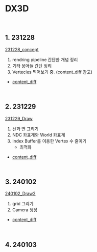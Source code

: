 # DX3D

<br>

## 1. 231228

[231228_concept](docu/231228_concept.md)

1. rendring pipeline 간단한 개념 정리
2. 기타 용어들 간단 정리
3. Vertecies 찍어보기 중. (content_diff 참고)


- [content_diff](https://github.com/VaVamVa/DX3D/commit/666f360970b153f77bf4441d536cf9d3c5185b2b)


<br>

## 2. 231229

[231229_Draw](docu/231229_Draw.md)

1. 선과 면 그리기
2. NDC 좌표계와 World 좌표계
3. Index Buffer를 이용한 Vertex 수 줄이기
    - 최적화

- [content_diff](https://github.com/VaVamVa/DX3D/commit/8c6f7a9fcd728711caabed01476bcf2a4c3256d5)

<br>

## 3. 240102

[240102_Draw2](docu/240102_Draw2.md)

1. grid 그리기
2. Camera 생성

- [content_diff](https://github.com/VaVamVa/DX3D/commit/c8b696304621a38546c341fd181ea44befd43bbe)

<br>

## 4. 240103
